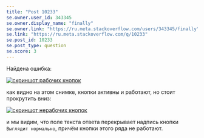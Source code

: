 ```yaml
---
title: "Post 10233"
se.owner.user_id: 343345
se.owner.display_name: "finally"
se.owner.link: "https://ru.meta.stackoverflow.com/users/343345/finally"
se.link: "https://ru.meta.stackoverflow.com/q/10233"
se.post_id: 10233
se.post_type: question
se.score: 3
---
```

<p>Найдена ошибка:</p>

<p><a href="https://i.stack.imgur.com/ShgcW.png" rel="nofollow noreferrer"><img src="https://i.stack.imgur.com/ShgcW.png" alt="скриншот рабочих кнопок"></a></p>

<p>как видно на этом снимке, кнопки активны и работают, но стоит прокрутить вниз:</p>

<p><a href="https://i.stack.imgur.com/qlEOR.png" rel="nofollow noreferrer"><img src="https://i.stack.imgur.com/qlEOR.png" alt="скриншот нерабочих кнопок"></a></p>

<p>и мы видим, что поле текста ответа перекрывает надпись кнопки <code>Выглядит нормально</code>, причём кнопки этого ряда не работают.</p>
